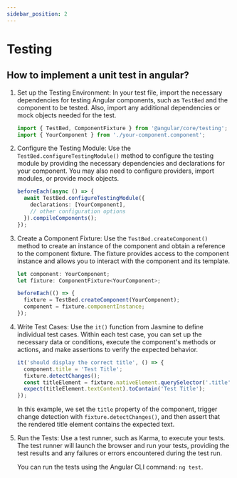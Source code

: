 ```yaml
---
sidebar_position: 2
---
```



# Testing

## How to implement a unit test in angular?

1. Set up the Testing Environment:
   In your test file, import the necessary dependencies for testing Angular components, such as `TestBed` and the component to be tested. Also, import any additional dependencies or mock objects needed for the test.

   ```typescript
   import { TestBed, ComponentFixture } from '@angular/core/testing';
   import { YourComponent } from './your-component.component';
   ```

2. Configure the Testing Module:
   Use the `TestBed.configureTestingModule()` method to configure the testing module by providing the necessary dependencies and declarations for your component. You may also need to configure providers, import modules, or provide mock objects.

   ```typescript
   beforeEach(async () => {
     await TestBed.configureTestingModule({
       declarations: [YourComponent],
       // other configuration options
     }).compileComponents();
   });
   ```

3. Create a Component Fixture:
   Use the `TestBed.createComponent()` method to create an instance of the component and obtain a reference to the component fixture. The fixture provides access to the component instance and allows you to interact with the component and its template.

   ```typescript
   let component: YourComponent;
   let fixture: ComponentFixture<YourComponent>;

   beforeEach(() => {
     fixture = TestBed.createComponent(YourComponent);
     component = fixture.componentInstance;
   });
   ```

4. Write Test Cases:
   Use the `it()` function from Jasmine to define individual test cases. Within each test case, you can set up the necessary data or conditions, execute the component's methods or actions, and make assertions to verify the expected behavior.

   ```typescript
   it('should display the correct title', () => {
     component.title = 'Test Title';
     fixture.detectChanges();
     const titleElement = fixture.nativeElement.querySelector('.title');
     expect(titleElement.textContent).toContain('Test Title');
   });
   ```

   In this example, we set the `title` property of the component, trigger change detection with `fixture.detectChanges()`, and then assert that the rendered title element contains the expected text.

5. Run the Tests:
   Use a test runner, such as Karma, to execute your tests. The test runner will launch the browser and run your tests, providing the test results and any failures or errors encountered during the test run.

   You can run the tests using the Angular CLI command: `ng test`.

